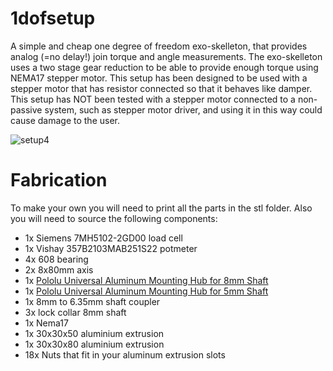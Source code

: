 # 1dofsetup
A simple and cheap one degree of freedom exo-skelleton, that provides analog (=no delay!) join torque and angle measurements. The exo-skelleton uses a two stage gear reduction to be able to provide enough torque using NEMA17 stepper motor. This setup has been designed to be used with a stepper motor that has resistor connected so that it behaves like damper. This setup has NOT been tested with a stepper motor connected to a non-passive system, such as stepper motor driver, and using it in this way could cause damage to the user.

![setup4](https://user-images.githubusercontent.com/6079002/180181267-42efb5d2-eb0c-453d-be0e-ae620ad474f5.png)

# Fabrication
To make your own you will need to print all the parts in the stl folder. Also you will need to source the following components:
- 1x Siemens 7MH5102-2GD00 load cell
- 1x Vishay 357B2103MAB251S22 potmeter
- 4x 608 bearing
- 2x 8x80mm axis
- 1x [Pololu Universal Aluminum Mounting Hub for 8mm Shaft](https://www.pololu.com/product/2693)
- 1x [Pololu Universal Aluminum Mounting Hub for 5mm Shaft](https://www.pololu.com/product/1998)
- 1x 8mm to 6.35mm shaft coupler
- 3x lock collar 8mm shaft
- 1x Nema17
- 1x 30x30x50 aluminium extrusion
- 1x 30x30x80 aluminium extrusion
- 18x Nuts that fit in your aluminum extrusion slots
